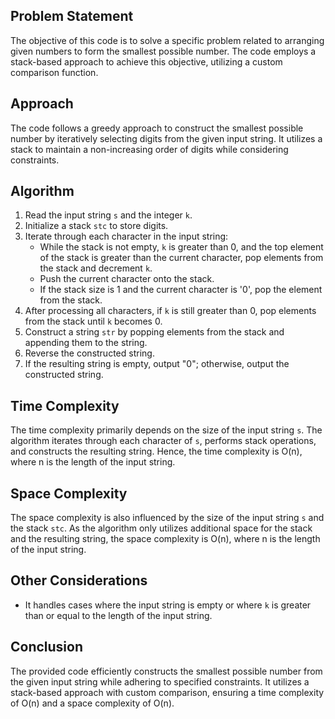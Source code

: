 ## Problem Statement
The objective of this code is to solve a specific problem related to arranging given numbers to form the smallest possible number. The code employs a stack-based approach to achieve this objective, utilizing a custom comparison function.

## Approach
The code follows a greedy approach to construct the smallest possible number by iteratively selecting digits from the given input string. It utilizes a stack to maintain a non-increasing order of digits while considering constraints.

## Algorithm
1. Read the input string `s` and the integer `k`.
2. Initialize a stack `stc` to store digits.
3. Iterate through each character in the input string:
   - While the stack is not empty, `k` is greater than 0, and the top element of the stack is greater than the current character, pop elements from the stack and decrement `k`.
   - Push the current character onto the stack.
   - If the stack size is 1 and the current character is '0', pop the element from the stack.
4. After processing all characters, if `k` is still greater than 0, pop elements from the stack until `k` becomes 0.
5. Construct a string `str` by popping elements from the stack and appending them to the string.
6. Reverse the constructed string.
7. If the resulting string is empty, output "0"; otherwise, output the constructed string.

## Time Complexity
The time complexity primarily depends on the size of the input string `s`. The algorithm iterates through each character of `s`, performs stack operations, and constructs the resulting string. Hence, the time complexity is O(n), where n is the length of the input string.

## Space Complexity
The space complexity is also influenced by the size of the input string `s` and the stack `stc`. As the algorithm only utilizes additional space for the stack and the resulting string, the space complexity is O(n), where n is the length of the input string.

## Other Considerations
- It handles cases where the input string is empty or where `k` is greater than or equal to the length of the input string.

## Conclusion
The provided code efficiently constructs the smallest possible number from the given input string while adhering to specified constraints. It utilizes a stack-based approach with custom comparison, ensuring a time complexity of O(n) and a space complexity of O(n).
